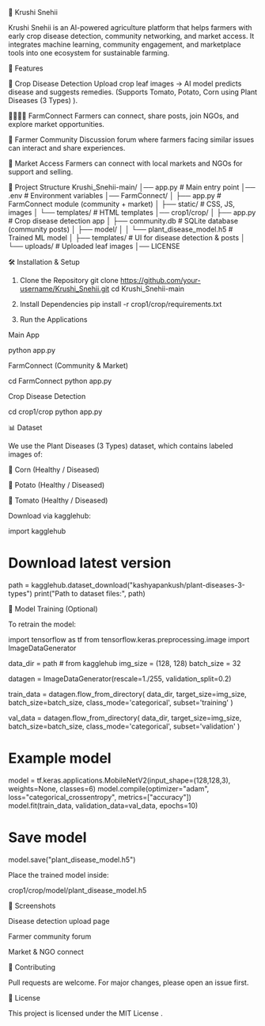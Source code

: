 🌱 Krushi Snehii

Krushi Snehii is an AI-powered agriculture platform that helps farmers with early crop disease detection, community networking, and market access.
It integrates machine learning, community engagement, and marketplace tools into one ecosystem for sustainable farming.

🚀 Features

🌾 Crop Disease Detection
Upload crop leaf images → AI model predicts disease and suggests remedies.
(Supports Tomato, Potato, Corn using Plant Diseases (3 Types)
).

👨‍👩‍👧‍👦 FarmConnect
Farmers can connect, share posts, join NGOs, and explore market opportunities.

💬 Farmer Community
Discussion forum where farmers facing similar issues can interact and share experiences.

🛒 Market Access
Farmers can connect with local markets and NGOs for support and selling.

📂 Project Structure
Krushi_Snehii-main/
│── app.py                     # Main entry point
│── .env                       # Environment variables
│── FarmConnect/
│   ├── app.py                  # FarmConnect module (community + market)
│   ├── static/                 # CSS, JS, images
│   └── templates/              # HTML templates
│── crop1/crop/
│   ├── app.py                  # Crop disease detection app
│   ├── community.db            # SQLite database (community posts)
│   ├── model/
│   │   └── plant_disease_model.h5   # Trained ML model
│   ├── templates/              # UI for disease detection & posts
│   └── uploads/                # Uploaded leaf images
│── LICENSE

🛠️ Installation & Setup
1. Clone the Repository
git clone https://github.com/your-username/Krushi_Snehii.git
cd Krushi_Snehii-main

2. Install Dependencies
pip install -r crop1/crop/requirements.txt

3. Run the Applications

Main App

python app.py


FarmConnect (Community & Market)

cd FarmConnect
python app.py


Crop Disease Detection

cd crop1/crop
python app.py

📊 Dataset

We use the Plant Diseases (3 Types)
 dataset, which contains labeled images of:

🌽 Corn (Healthy / Diseased)

🥔 Potato (Healthy / Diseased)

🍅 Tomato (Healthy / Diseased)

Download via kagglehub:

import kagglehub

# Download latest version
path = kagglehub.dataset_download("kashyapankush/plant-diseases-3-types")
print("Path to dataset files:", path)

🧠 Model Training (Optional)

To retrain the model:

import tensorflow as tf
from tensorflow.keras.preprocessing.image import ImageDataGenerator

data_dir = path  # from kagglehub
img_size = (128, 128)
batch_size = 32

datagen = ImageDataGenerator(rescale=1./255, validation_split=0.2)

train_data = datagen.flow_from_directory(
    data_dir,
    target_size=img_size,
    batch_size=batch_size,
    class_mode='categorical',
    subset='training'
)

val_data = datagen.flow_from_directory(
    data_dir,
    target_size=img_size,
    batch_size=batch_size,
    class_mode='categorical',
    subset='validation'
)

# Example model
model = tf.keras.applications.MobileNetV2(input_shape=(128,128,3), weights=None, classes=6)
model.compile(optimizer="adam", loss="categorical_crossentropy", metrics=["accuracy"])
model.fit(train_data, validation_data=val_data, epochs=10)

# Save model
model.save("plant_disease_model.h5")


Place the trained model inside:

crop1/crop/model/plant_disease_model.h5

📸 Screenshots

Disease detection upload page

Farmer community forum

Market & NGO connect

🤝 Contributing

Pull requests are welcome. For major changes, please open an issue first.

📜 License

This project is licensed under the MIT License
.
